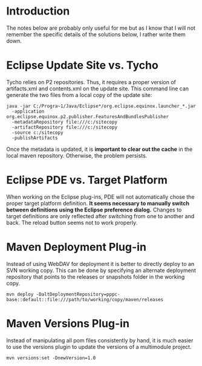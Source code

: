 # Introduction #

The notes below are probably only useful for me but as I know that I will not remember the specific details of the solutions below, I rather write them down.

# Eclipse Update Site vs. Tycho #

Tycho relies on P2 repositories. Thus, it requires a proper version of artifacts.xml and contents.xml on the update site. This command line can generate the two files from a local copy of the update site:

```
java -jar C:/Progra~1/Java/Eclipse*/org.eclipse.equinox.launcher_*.jar 
  -application org.eclipse.equinox.p2.publisher.FeaturesAndBundlesPublisher 
  -metadataRepository file:///c:/sitecopy 
  -artifactRepository file:///c:/sitecopy
  -source c:/sitecopy 
  -publishArtifacts
```

Once the metadata is updated, it is **important to clear out the cache** in the local maven repository. Otherwise, the problem persists.

# Eclipse PDE vs. Target Platform #

When working on the Eclipse plug-ins, PDE will not automatically chose the proper target platform definition. **It seems necessary to manually switch between definitions using the Eclipse preference dialog.** Changes to target definitions are only reflected after switching from one to another and back. The reload button seems not to work properly.

# Maven Deployment Plug-in #

Instead of using WebDAV for deployment it is better to directly deploy to an SVN working copy. This can be done by specifying an alternate deployment repository that points to the releases or snapshots folder in the working copy.

```
mvn deploy -DaltDeploymentRepository=pppc-base::default::file:///path/to/working/copy/maven/releases
```

# Maven Versions Plug-in #

Instead of manipulating all pom files consistently by hand, it is much easier to use the versions plugin to update the versions of a multimodule project.

```
mvn versions:set -DnewVersion=1.0
```